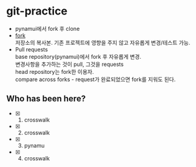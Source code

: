 # git-practice
- pynamui에서 fork 후 clone
- [fork](https://docs.github.com/en/get-started/quickstart/fork-a-repo)  
저장소의 복사본. 기존 프로젝트에 영향을 주지 않고 자유롭게 변경/테스트 가능.
- Pull requests  
base repository(pynamui)에서 fork 후 자유롭게 변경.  
변경사항을 추가하는 것이 pull, 그것을 requests  
head repository는 fork한 이용자.  
compare across forks - request가 완료되었으면 fork를 지워도 된다.


## Who has been here?

- [x] 1. crosswalk
- [x] 2. crosswalk
- [x] 3. pynamu
- [x] 4. crosswalk